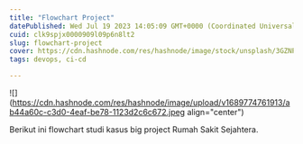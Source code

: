```yaml
---
title: "Flowchart Project"
datePublished: Wed Jul 19 2023 14:05:09 GMT+0000 (Coordinated Universal Time)
cuid: clk9spjx0000909l09p6n8lt2
slug: flowchart-project
cover: https://cdn.hashnode.com/res/hashnode/image/stock/unsplash/3GZNPBLImWc/upload/9ec99194414467684269bb76dc9bee35.jpeg
tags: devops, ci-cd

---
```


![](https://cdn.hashnode.com/res/hashnode/image/upload/v1689774761913/ab44a60c-c3d0-4eaf-be78-1123d2c6c672.jpeg align="center")

Berikut ini flowchart studi kasus big project Rumah Sakit Sejahtera.